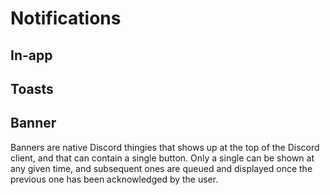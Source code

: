 <!--
  Copyright (c) 2020-2021 aetheryx & Cynthia K. Rey
  This work is licensed under a Creative Commons Attribution-NoDerivatives 4.0 International License.
  https://creativecommons.org/licenses/by-nd/4.0
-->

# Notifications
## In-app
## Toasts
## Banner
Banners are native Discord thingies that shows up at the top of the Discord client, and that can contain a single
button. Only a single can be shown at any given time, and subsequent ones are queued and displayed once the previous
one has been acknowledged by the user.

